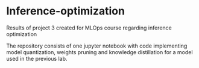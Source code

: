# Inference-optimization
Results of project 3 created for MLOps course regarding inference optimization

The repository consists of one jupyter notebook with code implementing model quantization, weights pruning and knowledge distillation for a model used in the previous lab. 
